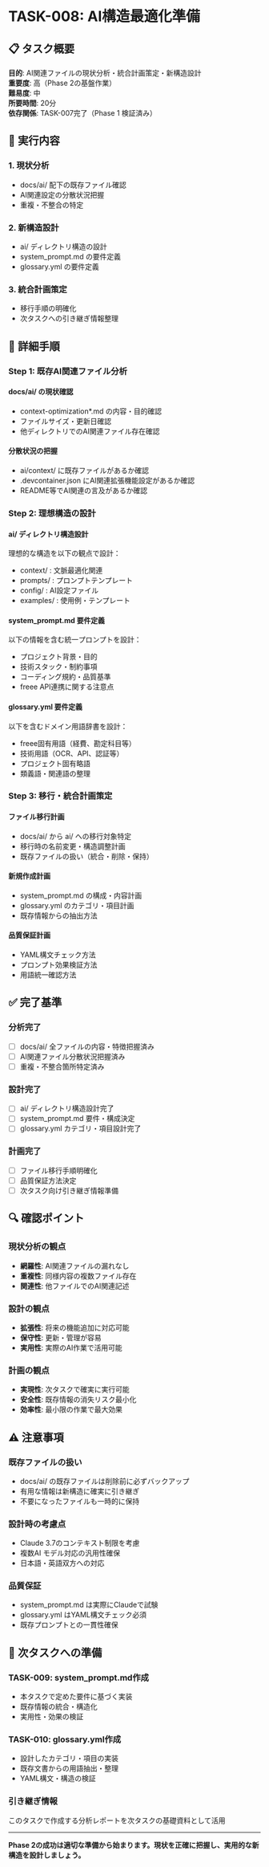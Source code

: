 # TASK-008: AI構造最適化準備

## 📋 タスク概要

**目的**: AI関連ファイルの現状分析・統合計画策定・新構造設計  
**重要度**: 高（Phase 2の基盤作業）  
**難易度**: 中  
**所要時間**: 20分  
**依存関係**: TASK-007完了（Phase 1 検証済み）

## 🎯 実行内容

### 1. 現状分析
- docs/ai/ 配下の既存ファイル確認
- AI関連設定の分散状況把握
- 重複・不整合の特定

### 2. 新構造設計
- ai/ ディレクトリ構造の設計
- system_prompt.md の要件定義
- glossary.yml の要件定義

### 3. 統合計画策定
- 移行手順の明確化
- 次タスクへの引き継ぎ情報整理

## 🚀 詳細手順

### Step 1: 既存AI関連ファイル分析

#### docs/ai/ の現状確認
- context-optimization*.md の内容・目的確認
- ファイルサイズ・更新日確認
- 他ディレクトリでのAI関連ファイル存在確認

#### 分散状況の把握
- ai/context/ に既存ファイルがあるか確認
- .devcontainer.json にAI関連拡張機能設定があるか確認
- README等でAI関連の言及があるか確認

### Step 2: 理想構造の設計

#### ai/ ディレクトリ構造設計
理想的な構造を以下の観点で設計：
- context/ : 文脈最適化関連
- prompts/ : プロンプトテンプレート  
- config/ : AI設定ファイル
- examples/ : 使用例・テンプレート

#### system_prompt.md 要件定義
以下の情報を含む統一プロンプトを設計：
- プロジェクト背景・目的
- 技術スタック・制約事項
- コーディング規約・品質基準
- freee API連携に関する注意点

#### glossary.yml 要件定義
以下を含むドメイン用語辞書を設計：
- freee固有用語（経費、勘定科目等）
- 技術用語（OCR、API、認証等）
- プロジェクト固有略語
- 類義語・関連語の整理

### Step 3: 移行・統合計画策定

#### ファイル移行計画
- docs/ai/ から ai/ への移行対象特定
- 移行時の名前変更・構造調整計画
- 既存ファイルの扱い（統合・削除・保持）

#### 新規作成計画
- system_prompt.md の構成・内容計画
- glossary.yml のカテゴリ・項目計画
- 既存情報からの抽出方法

#### 品質保証計画
- YAML構文チェック方法
- プロンプト効果検証方法
- 用語統一確認方法

## ✅ 完了基準

### 分析完了
- [ ] docs/ai/ 全ファイルの内容・特徴把握済み
- [ ] AI関連ファイル分散状況把握済み
- [ ] 重複・不整合箇所特定済み

### 設計完了
- [ ] ai/ ディレクトリ構造設計完了
- [ ] system_prompt.md 要件・構成決定
- [ ] glossary.yml カテゴリ・項目設計完了

### 計画完了
- [ ] ファイル移行手順明確化
- [ ] 品質保証方法決定
- [ ] 次タスク向け引き継ぎ情報準備

## 🔍 確認ポイント

### 現状分析の観点
- **網羅性**: AI関連ファイルの漏れなし
- **重複性**: 同様内容の複数ファイル存在
- **関連性**: 他ファイルでのAI関連記述

### 設計の観点
- **拡張性**: 将来の機能追加に対応可能
- **保守性**: 更新・管理が容易
- **実用性**: 実際のAI作業で活用可能

### 計画の観点
- **実現性**: 次タスクで確実に実行可能
- **安全性**: 既存情報の消失リスク最小化
- **効率性**: 最小限の作業で最大効果

## ⚠️ 注意事項

### 既存ファイルの扱い
- docs/ai/ の既存ファイルは削除前に必ずバックアップ
- 有用な情報は新構造に確実に引き継ぎ
- 不要になったファイルも一時的に保持

### 設計時の考慮点
- Claude 3.7のコンテキスト制限を考慮
- 複数AI モデル対応の汎用性確保
- 日本語・英語双方への対応

### 品質保証
- system_prompt.md は実際にClaudeで試験
- glossary.yml はYAML構文チェック必須
- 既存プロンプトとの一貫性確保

## 🔄 次タスクへの準備

### TASK-009: system_prompt.md作成
- 本タスクで定めた要件に基づく実装
- 既存情報の統合・構造化
- 実用性・効果の検証

### TASK-010: glossary.yml作成  
- 設計したカテゴリ・項目の実装
- 既存文書からの用語抽出・整理
- YAML構文・構造の検証

### 引き継ぎ情報
このタスクで作成する分析レポートを次タスクの基礎資料として活用

---

**Phase 2の成功は適切な準備から始まります。現状を正確に把握し、実用的な新構造を設計しましょう。**